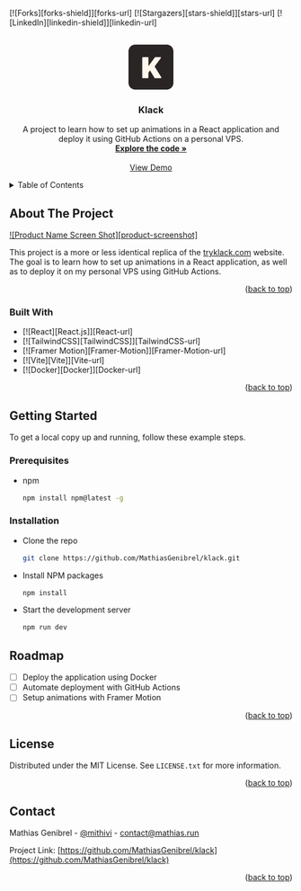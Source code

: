 <a id="readme-top"></a>

[![Forks][forks-shield]][forks-url]
[![Stargazers][stars-shield]][stars-url]
[![LinkedIn][linkedin-shield]][linkedin-url]

<!-- PROJECT LOGO -->
<br />
<div align="center">
  <a href="https://github.com/MathiasGenibrel/klack">
  <img src="public/Klack.png" alt="Logo" width="80" height="80">
  </a>

<h3 align="center">Klack</h3>
  <p align="center">
    A project to learn how to set up animations in a React application and deploy it using GitHub Actions on a personal VPS.
    <br />
    <a href="https://github.com/MathiasGenibrel/klack/tree/main/src"><strong>Explore the code »</strong></a>
    <br />
    <br />
    <a href="https://klack.mathias.run/">View Demo</a>
  </p>
</div>

<!-- TABLE OF CONTENTS -->
<details>
  <summary>Table of Contents</summary>
  <ol>
    <li>
      <a href="#about-the-project">About The Project</a>
      <ul>
        <li><a href="#built-with">Built With</a></li>
      </ul>
    </li>
    <li>
      <a href="#getting-started">Getting Started</a>
      <ul>
        <li><a href="#prerequisites">Prerequisites</a></li>
        <li><a href="#installation">Installation</a></li>
      </ul>
    </li>
    <li><a href="#roadmap">Roadmap</a></li>
    <li><a href="#license">License</a></li>
    <li><a href="#contact">Contact</a></li>
  </ol>
</details>

<!-- ABOUT THE PROJECT -->

## About The Project

[![Product Name Screen Shot][product-screenshot]](https://example.com)

This project is a more or less identical replica of the [tryklack.com](https://tryklack.com/) website. The goal is to learn how to set up animations in a React application, as well as to deploy it on my personal VPS using GitHub Actions.

<p align="right">(<a href="#readme-top">back to top</a>)</p>

### Built With

- [![React][React.js]][React-url]
- [![TailwindCSS][TailwindCSS]][TailwindCSS-url]
- [![Framer Motion][Framer-Motion]][Framer-Motion-url]
- [![Vite][Vite]][Vite-url]
- [![Docker][Docker]][Docker-url]

<p align="right">(<a href="#readme-top">back to top</a>)</p>

<!-- GETTING STARTED -->

## Getting Started

To get a local copy up and running, follow these example steps.

### Prerequisites

- npm
  ```sh
  npm install npm@latest -g
  ```
### Installation

- Clone the repo
  ```sh
  git clone https://github.com/MathiasGenibrel/klack.git
  ```
  
- Install NPM packages
  ```sh
  npm install
  ```

- Start the development server
  ```sh
  npm run dev
  ```

## Roadmap

- [ ] Deploy the application using Docker
- [ ] Automate deployment with GitHub Actions
- [ ] Setup animations with Framer Motion

<p align="right">(<a href="#readme-top">back to top</a>)</p>

## License

Distributed under the MIT License. See `LICENSE.txt` for more information.

<p align="right">(<a href="#readme-top">back to top</a>)</p>



<!-- CONTACT -->
## Contact

Mathias Genibrel - [@mithivi](https://x.com/mithivi) - <a href="mailto:contact@mathias.run">contact@mathias.run</a>

Project Link: [https://github.com/MathiasGenibrel/klack](https://github.com/MathiasGenibrel/klack)

<p align="right">(<a href="#readme-top">back to top</a>)</p>

